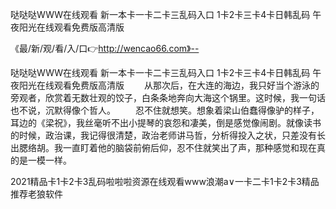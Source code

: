 哒哒哒WWW在线观看
新一本卡一卡二卡三乱码入口
1卡2卡三卡4卡日韩乱码
午夜阳光在线观看免费版高清版


《最/新/观/看/入/口👉http://wencao66.com》--

哒哒哒WWW在线观看
新一本卡一卡二卡三乱码入口
1卡2卡三卡4卡日韩乱码
午夜阳光在线观看免费版高清版
　　从那次后，在大连的海边，我只好当个游泳的旁观者，欣赏着无数壮观的饺子，白条条地奔向大海这个锅里。这时候，我一句话也不说，沉默得像个哲人。
　　忍不住就想笑。想象着梁山伯蠢得像驴的样子，耳边的《梁祝》，我丝毫听不出小提琴的哀怨和凄美，倒是感觉像闹剧。就像读书的时候，政治课，我记得很清楚，政治老师讲马哲，分析得投入之状，只差没有长出腮络胡。我一直盯着他的脑袋前俯后仰，忍不住就笑出了声，那种感觉和现在真的是一模一样。





2021精品卡1卡2卡3乱码啦啦啦资源在线观看www浪潮a∨一卡二卡1卡2卡3精品推荐老狼软件
